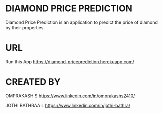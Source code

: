 # DIAMOND PRICE PREDICTION
Diamond Price Prediction is an application to predict the price of diamond by their properties.

# URL
Run this App https://diamond-priceprediction.herokuapp.com/

# CREATED BY
OMPRAKASH S https://www.linkedin.com/in/omprakashs2410/

JOTHI BATHRAA L https://www.linkedin.com/in/jothi-bathra/

